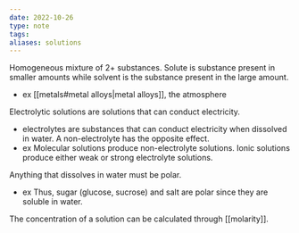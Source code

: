 ```yaml
---
date: 2022-10-26
type: note
tags:
aliases: solutions
---
```


Homogeneous mixture of 2+ substances. Solute is substance present in smaller amounts while solvent is the substance present in the large amount.
- ex [[metals#metal alloys|metal alloys]], the atmosphere

Electrolytic solutions are solutions that can conduct electricity.
- electrolytes are substances that can conduct electricity when dissolved in water. A non-electrolyte has the opposite effect.
- ex Molecular solutions produce non-electrolyte solutions. Ionic solutions produce either weak or strong electrolyte solutions.

Anything that dissolves in water must be polar.
- ex Thus, sugar (glucose, sucrose) and salt are polar since they are soluble in water.

The concentration of a solution can be calculated through [[molarity]].
